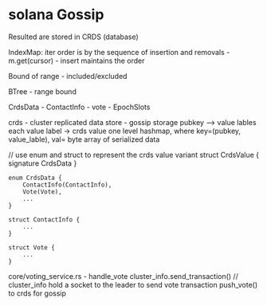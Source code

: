 # solana Gossip

Resulted are stored in CRDS (database)

IndexMap: iter order is by the sequence of insertion and removals
    - m.get(cursor)
    - insert maintains the order

Bound of range
    - included/excluded

BTree
    - range bound

CrdsData
    - ContactInfo
    - vote
    - EpochSlots


crds - cluster replicated data store
    - gossip storage
    pubkey --> value lables
        each value label -> crds value
    one level hashmap, where key=(pubkey, value_lable), val= byte array of serialized data

   // use enum and struct to represent the crds value variant
    struct CrdsValue {
        signature
        CrdsData
    }

    enum CrdsData {
        ContactInfo(ContactInfo),
        Vote(Vote),
        ...
    }

    struct ContactInfo {
        ...
    }

    struct Vote {
        ...
    }


core/voting_service.rs
    - handle_vote
         cluster_info.send_transaction() // cluster_info hold a socket to the leader to send vote transaction
         push_vote() to crds for gossip
